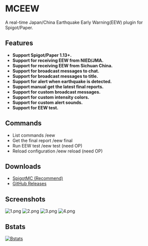 # MCEEW

A real-time Japan/China Earthquake Early Warning(EEW) plugin for Spigot/Paper.

## Features

*   **Support Spigot/Paper 1.13+.**
*   **Support for receiving EEW from NIED/JMA.**
*   **Support for receiving EEW from Sichuan China.**
*   **Support for broadcast messages to chat.**
*   **Support for broadcast messages to title.**
*   **Support for alert when earthquake is detected.**
*   **Support manual get the latest final reports.**
*   **Support for custom broadcast messages.**
*   **Support for custom intensity colors.**
*   **Support for custom alert sounds.**
*   **Support for EEW test.**

## Commands

*   List commands /eew
*   Get the final report /eew final
*   Run EEW test /eew test (need OP)
*   Reload configuration /eew reload (need OP)

## Downloads

*   [SpigotMC (Recommend)](https://acg.kr/mceew)
*   [GitHub Releases](https://github.com/TenkyuChimata/MCEEW/releases/latest)

## Screenshots

![1.png](https://s2.loli.net/2023/01/02/CcTDAKlosye4d3Y.png)
![2.png](https://s2.loli.net/2023/01/02/Zfmi9wWnbzBNF7H.png)
![3.png](https://s2.loli.net/2023/01/02/OBlvaopQjId6zJT.png)
![4.png](https://s2.loli.net/2023/01/02/EwCyZz35VmKUIkQ.png)

## Bstats

[![Bstats](https://bstats.org/signatures/bukkit/MCEEW.svg)](https://bstats.org/plugin/bukkit/MCEEW/17261)
